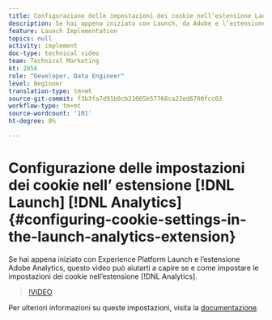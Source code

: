 ```yaml
---
title: Configurazione delle impostazioni dei cookie nell’estensione Launch Analytics
description: Se hai appena iniziato con Launch, da Adobe e l’estensione Adobe Analytics, questo video può aiutarti a capire se e come impostare le impostazioni dei cookie nell’estensione Analytics.
feature: Launch Implementation
topics: null
activity: implement
doc-type: technical video
team: Technical Marketing
kt: 2856
role: "Developer, Data Engineer"
level: Beginner
translation-type: tm+mt
source-git-commit: f3b3fa7d91b0cb21005b57768ca23ed6700fcc03
workflow-type: tm+mt
source-wordcount: '101'
ht-degree: 0%

---
```



# Configurazione delle impostazioni dei cookie nell’ estensione [!DNL Launch] [!DNL Analytics] {#configuring-cookie-settings-in-the-launch-analytics-extension}

Se hai appena iniziato con Experience Platform Launch e l’estensione Adobe Analytics, questo video può aiutarti a capire se e come impostare le impostazioni dei cookie nell’estensione [!DNL Analytics].

>[!VIDEO](https://video.tv.adobe.com/v/27212/?quality=9)

Per ulteriori informazioni su queste impostazioni, visita la [documentazione](https://docs.adobelaunch.com/extension-reference/web/adobe-analytics-extension#cookies).
